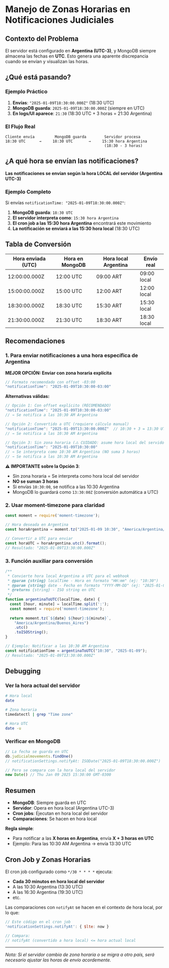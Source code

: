 # Manejo de Zonas Horarias en Notificaciones Judiciales

## Contexto del Problema

El servidor está configurado en **Argentina (UTC-3)**, y MongoDB siempre almacena las fechas en **UTC**. Esto genera una aparente discrepancia cuando se envían y visualizan las horas.

## ¿Qué está pasando?

### Ejemplo Práctico

1. **Envías**: `"2025-01-09T18:30:00.000Z"` (18:30 UTC)
2. **MongoDB guarda**: `2025-01-09T18:30:00.000Z` (siempre en UTC)
3. **En logs/UI aparece**: `21:30` (18:30 UTC + 3 horas = 21:30 Argentina)

### El Flujo Real

```
Cliente envía         MongoDB guarda        Servidor procesa
18:30 UTC      →     18:30 UTC       →     15:30 hora Argentina
                                            (18:30 - 3 horas)
```

## ¿A qué hora se envían las notificaciones?

**Las notificaciones se envían según la hora LOCAL del servidor (Argentina UTC-3)**

### Ejemplo Completo

Si envías `notificationTime: "2025-01-09T18:30:00.000Z"`:

1. **MongoDB guarda**: `18:30 UTC`
2. **El servidor interpreta como**: `15:30 hora Argentina`
3. **El cron job a las 15:30 hora Argentina** encontrará este movimiento
4. **La notificación se enviará a las 15:30 hora local** (18:30 UTC)

## Tabla de Conversión

| Hora enviada (UTC) | Hora en MongoDB | Hora local Argentina | Envío real |
|-------------------|-----------------|---------------------|------------|
| 12:00:00.000Z | 12:00 UTC | 09:00 ART | 09:00 local |
| 15:00:00.000Z | 15:00 UTC | 12:00 ART | 12:00 local |
| 18:30:00.000Z | 18:30 UTC | 15:30 ART | 15:30 local |
| 21:30:00.000Z | 21:30 UTC | 18:30 ART | 18:30 local |

## Recomendaciones

### 1. Para enviar notificaciones a una hora específica de Argentina

**MEJOR OPCIÓN: Enviar con zona horaria explícita**

```javascript
// Formato recomendado con offset -03:00
"notificationTime": "2025-01-09T10:30:00-03:00"
```

**Alternativas válidas:**

```javascript
// Opción 1: Con offset explícito (RECOMENDADO)
"notificationTime": "2025-01-09T10:30:00-03:00"
// → Se notifica a las 10:30 AM Argentina

// Opción 2: Convertido a UTC (requiere cálculo manual)
"notificationTime": "2025-01-09T13:30:00.000Z"  // 10:30 + 3 = 13:30 UTC
// → Se notifica a las 10:30 AM Argentina

// Opción 3: Sin zona horaria (⚠️ CUIDADO: asume hora local del servidor)
"notificationTime": "2025-01-09T10:30:00"
// → Se interpreta como 10:30 AM Argentina (NO suma 3 horas)
// → Se notifica a las 10:30 AM Argentina
```

**⚠️ IMPORTANTE sobre la Opción 3**:
- Sin zona horaria = Se interpreta como hora local del servidor
- **NO se suman 3 horas**
- Si envías `10:30:00`, se notifica a las 10:30 Argentina
- MongoDB lo guardará como `13:30:00Z` (conversión automática a UTC)

### 2. Usar moment-timezone para claridad

```javascript
const moment = require('moment-timezone');

// Hora deseada en Argentina
const horaArgentina = moment.tz("2025-01-09 10:30", "America/Argentina/Buenos_Aires");

// Convertir a UTC para enviar
const horaUTC = horaArgentina.utc().format();
// Resultado: "2025-01-09T13:30:00.000Z"
```

### 3. Función auxiliar para conversión

```javascript
/**
 * Convierte hora local Argentina a UTC para el webhook
 * @param {string} localTime - Hora en formato "HH:mm" (ej: "10:30")
 * @param {string} date - Fecha en formato "YYYY-MM-DD" (ej: "2025-01-09")
 * @returns {string} - ISO string en UTC
 */
function argentinaToUTC(localTime, date) {
  const [hour, minute] = localTime.split(':');
  const moment = require('moment-timezone');
  
  return moment.tz(`${date} ${hour}:${minute}`, 
    "America/Argentina/Buenos_Aires")
    .utc()
    .toISOString();
}

// Ejemplo: Notificar a las 10:30 AM Argentina
const notificationTime = argentinaToUTC("10:30", "2025-01-09");
// Resultado: "2025-01-09T13:30:00.000Z"
```

## Debugging

### Ver la hora actual del servidor

```bash
# Hora local
date

# Zona horaria
timedatectl | grep "Time zone"

# Hora UTC
date -u
```

### Verificar en MongoDB

```javascript
// La fecha se guarda en UTC
db.judicialmovements.findOne()
// notificationSettings.notifyAt: ISODate("2025-01-09T18:30:00.000Z")

// Pero se compara con la hora local del servidor
new Date() // Thu Jan 09 2025 15:30:00 GMT-0300
```

## Resumen

- **MongoDB**: Siempre guarda en UTC
- **Servidor**: Opera en hora local (Argentina UTC-3)
- **Cron jobs**: Ejecutan en hora local del servidor
- **Comparaciones**: Se hacen en hora local

**Regla simple**: 
- Para notificar a las **X horas en Argentina**, envía **X + 3 horas en UTC**
- Ejemplo: Para las 10:30 AM Argentina → envía 13:30 UTC

## Cron Job y Zonas Horarias

El cron job configurado como `*/30 * * * *` ejecuta:
- **Cada 30 minutos en hora local del servidor**
- A las 10:30 Argentina (13:30 UTC)
- A las 16:30 Argentina (19:30 UTC)
- etc.

Las comparaciones con `notifyAt` se hacen en el contexto de hora local, por lo que:
```javascript
// Este código en el cron job
'notificationSettings.notifyAt': { $lte: now }

// Compara:
// notifyAt (convertido a hora local) <= hora actual local
```

---

*Nota: Si el servidor cambia de zona horaria o se migra a otro país, será necesario ajustar las horas de envío acordemente.*
